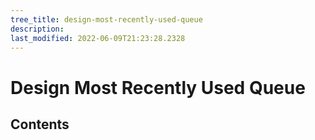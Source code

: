 ```yaml
---
tree_title: design-most-recently-used-queue
description: 
last_modified: 2022-06-09T21:23:28.2328
---
```


# Design Most Recently Used Queue

## Contents
